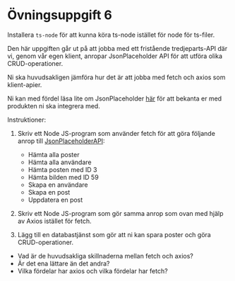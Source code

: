 # Övningsuppgift 6

Installera `ts-node` för att kunna köra ts-node istället för node för ts-filer.

Den här uppgiften går ut på att jobba med ett fristående tredjeparts-API där vi, genom vår egen klient, anropar JsonPlaceholder API för att utföra olika CRUD-operationer.

Ni ska huvudsakligen jämföra hur det är att jobba med fetch och axios som klient-apier.

Ni kan med fördel läsa lite om JsonPlaceholder [här](https://jsonplaceholder.typicode.com/) för att bekanta er med produkten ni ska integrera med.

Instruktioner:

1. Skriv ett Node JS-program som använder fetch för att göra följande anrop till [JsonPlaceholderAPI](https://jsonplaceholder.typicode.com/):
    - Hämta alla poster
    - Hämta alla användare
    - Hämta posten med ID 3
    - Hämta bilden med ID 59
    - Skapa en användare
    - Skapa en post
    - Uppdatera en post

2. Skriv ett Node JS-program som gör samma anrop som ovan med hjälp av Axios istället för fetch.

3. Lägg till en databastjänst som gör att ni kan spara poster och göra CRUD-operationer.

- Vad är de huvudsakliga skillnaderna mellan fetch och axios?
- Är det ena lättare än det andra?
- Vilka fördelar har axios och vilka fördelar har fetch?
